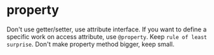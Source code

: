 # property

Don't use getter/setter, use attribute interface. If you want to define a specific work on access attribute, use `@property`.
Keep `rule of least surprise`.
Don't make property method bigger, keep small.